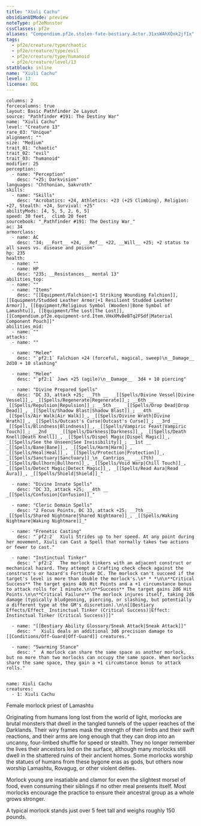 ```yaml
---
title: "Xiuli Cachu"
obsidianUIMode: preview
noteType: pf2eMonster
cssClasses: pf2e
aliases: "Compendium.pf2e.stolen-fate-bestiary.Actor.31xsWAhXQnk2jfIx" 
tags:
  - pf2e/creature/type/chaotic
  - pf2e/creature/type/evil
  - pf2e/creature/type/humanoid
  - pf2e/creature/level/13
statblock: inline
name: "Xiuli Cachu"
level: 13
license: OGL
---
```


```statblock
columns: 2
forcecolumns: true
layout: Basic Pathfinder 2e Layout
source: "Pathfinder #191: The Destiny War"
name: "Xiuli Cachu"
level: "Creature 13"
rare_03: "Unique"
alignment: ""
size: "Medium"
trait_01: "chaotic"
trait_02: "evil"
trait_03: "humanoid"
modifier: 25
perception:
  - name: "Perception"
    desc: "+25; Darkvision"
languages: "Chthonian, Sakvroth"
skills:
  - name: "Skills"
    desc: "Acrobatics: +24, Athletics: +23 (+25 Climbing), Religion: +27, Stealth: +24, Survival: +25"
abilityMods: [4, 5, 5, 2, 6, 5]
speed: 30 feet,  climb 20 feet
sourcebook: "_Pathfinder #191: The Destiny War_"
ac: 34
armorclass:
  - name: AC
    desc: "34; __Fort__ +24, __Ref__ +22, __Will__ +25; +2 status to all saves vs. disease and poison"
hp: 235
health:
  - name: ""
  - name: HP
    desc: "235; __Resistances__ mental 13"
abilities_top:
  - name: ""
  - name: "Items"
    desc: "[[Equipment/Falchion|+1 Striking Wounding Falchion]], [[Equipment/Studded Leather Armor|+1 Resilient Studded Leather Armor]], [[Equipment/Religious Symbol (Wooden)|Bone Symbol of Lamashtu]], [[Equipment/The Lost|The Lost]], [[Compendium.pf2e.equipment-srd.Item.VHxXMvBeBTq2FSdf|Material Component Pouch]]"
abilities_mid:
  - name: ""
attacks:
  - name: ""

  - name: "Melee"
    desc: "`pf2:1` Falchion +24 (forceful, magical, sweep)\n__Damage__  2d10 + 10 slashing"

  - name: "Melee"
    desc: "`pf2:1` Jaws +25 (agile)\n__Damage__  3d4 + 10 piercing"

  - name: "Divine Prepared Spells"
    desc: "DC 33, attack +25; __7th __  _[[Spells/Divine Vessel|Divine Vessel]]_, _[[Spells/Regenerate|Regenerate]]_; __6th __  _[[Spells/Repulsion|Repulsion]]_; __5th __  _[[Spells/Drop Dead|Drop Dead]]_, _[[Spells/Shadow Blast|Shadow Blast]]_; __4th __  _[[Spells/Air Walk|Air Walk]]_, _[[Spells/Divine Wrath|Divine Wrath]]_, _[[Spells/Outcast's Curse|Outcast's Curse]]_; __3rd __  _[[Spells/Blindness|Blindness]]_, _[[Spells/Vampiric Feast|Vampiric Touch]]_; __2nd __  _[[Spells/Darkness|Darkness]]_, _[[Spells/Death Knell|Death Knell]]_, _[[Spells/Dispel Magic|Dispel Magic]]_, _[[Spells/See the Unseen|See Invisibility]]_; __1st __  _[[Spells/Bane|Bane]]_, _[[Spells/Harm|Harm]]_, _[[Spells/Heal|Heal]]_, _[[Spells/Protection|Protection]]_, _[[Spells/Sanctuary|Sanctuary]]_\n__Cantrips__  __(7th)__ _[[Spells/Bullhorn|Bullhorn]]_, _[[Spells/Void Warp|Chill Touch]]_, _[[Spells/Detect Magic|Detect Magic]]_, _[[Spells/Read Aura|Read Aura]]_, _[[Spells/Shield|Shield]]_"

  - name: "Divine Innate Spells"
    desc: "DC 33, attack +25; __4th __  _[[Spells/Confusion|Confusion]]_"

  - name: "Cleric Domain Spells"
    desc: "2 Focus Points, DC 33, attack +25; __7th __  _[[Spells/Shared Nightmare|Shared Nightmare]]_, _[[Spells/Waking Nightmare|Waking Nightmare]]_"

  - name: "Frenetic Casting"
    desc: "`pf2:2`  Xiuli Strides up to her speed. At any point during her movement, Xiuli can Cast a Spell that normally takes two actions or fewer to cast."

  - name: "Instinctual Tinker"
    desc: "`pf2:2`  The morlock tinkers with an adjacent construct or mechanical hazard. They attempt a Crafting check check against the construct's or hazard's Fortitude DC. The morlock can't succeed if the target's level is more than double the morlock's.\n* * *\n\n**Critical Success** The target gains 4d6 Hit Points and a +1 circumstance bonus to attack rolls for 1 minute.\n\n**Success** The target gains 2d6 Hit Points.\n\n**Critical Failure** The morlock injures itself, taking 2d6 damage (typically bludgeoning, piercing, or slashing, but potentially a different type at the GM's discretion).\n\n[[Bestiary Effects/Effect_ Instinctual Tinker (Critical Success)|Effect: Instinctual Tinker (Critical Success)]]"

  - name: "[[Bestiary Ability Glossary/Sneak Attack|Sneak Attack]]"
    desc: "  Xiuli deals an additional 3d6 precision damage to [[Conditions/Off-Guard|Off-Guard]] creatures."

  - name: "Swarming Stance"
    desc: "  A morlock can share the same space as another morlock, but no more than two morlocks can occupy the same space. When morlocks share the same space, they gain a +1 circumstance bonus to attack rolls."
 
```

```encounter-table
name: Xiuli Cachu
creatures:
  - 1: Xiuli Cachu
```


Female morlock priest of Lamashtu

Originating from humans long lost from the world of light, morlocks are brutal monsters that dwell in the tangled tunnels of the upper reaches of the Darklands. Their wiry frames mask the strength of their limbs and their swift reactions, and their arms are long enough that they can drop into an uncanny, four-limbed shuffle for speed or stealth. They no longer remember the lives their ancestors led on the surface, although many morlocks still dwell in the shattered ruins of their ancient homes. Some morlocks worship the statues of humans from these bygone eras as gods, but others now worship Lamashtu, Rovagug, or other violent deities.

Morlock young are insatiable and clamor for even the slightest morsel of food, even consuming their siblings if no other meal presents itself. Most morlocks encourage the practice to ensure their ancestral group as a whole grows stronger.

A typical morlock stands just over 5 feet tall and weighs roughly 150 pounds.
